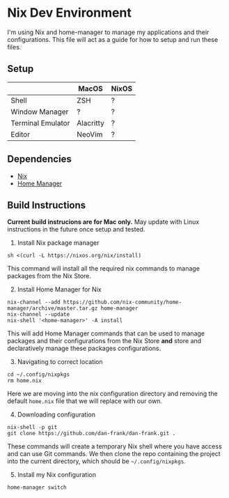 # Nix Dev Environment

I'm using Nix and home-manager to manage my applications and their configurations.
This file will act as a guide for how to setup and run these files.

## Setup

|                   | MacOS     | NixOS |
| ----------------- | --------- | ----- |
| Shell             | ZSH       | ?     |
| Window Manager    | ?         | ?     |
| Terminal Emulator | Alacritty | ?     |
| Editor            | NeoVim    | ?     |

## Dependencies

- [Nix](https://nixos.org/)
- [Home Manager](https://github.com/nix-community/home-manager)

## Build Instructions


**Current build instrucions are for Mac only.**
May update with Linux instructions in the future once setup and tested.

1. Install Nix package manager

```
sh <(curl -L https://nixos.org/nix/install)
```

This command will install all the required nix commands to manage packages from the Nix Store.

2. Install Home Manager for Nix

```
nix-channel --add https://github.com/nix-community/home-manager/archive/master.tar.gz home-manager
nix-channel --update
nix-shell '<home-manager>' -A install
```

This will add Home Manager commands that can be used to manage packages and their configurations from the Nix Store **and** store and declaratively manage these packages configurations.

3. Navigating to correct location 

```
cd ~/.config/nixpkgs
rm home.nix
```

Here we are moving into the nix configuration directory and removing the default `home.nix` file that we will replace with our own.

4. Downloading configuration

```
nix-shell -p git
git clone https://github.com/dan-frank/dan-frank.git .
```

These commands will create a temporary Nix shell where you have access and can use Git commands.
We then clone the repo containing the project into the current directory, which should be `~/.config/nixpkgs`.

5. Install my Nix configuration

```
home-manager switch
```

